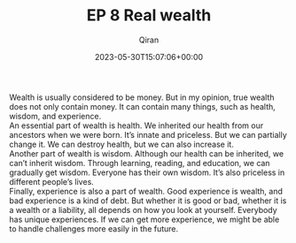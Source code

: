 ﻿---
title: EP 8 Real wealth
author: Qiran
type: post
date: 2023-05-30T15:07:06+00:00
aliases: ["/ep-8-real-wealth/"]
xyz_twap:
  - 1
categories:
  - Life
  - Podcast

---
Wealth is usually considered to be money. But in my opinion, true wealth does not only contain money. It can contain many things, such as health, wisdom, and experience.  
An essential part of wealth is health. We inherited our health from our ancestors when we were born. It&#8217;s innate and priceless. But we can partially change it. We can destroy health, but we can also increase it.  
Another part of wealth is wisdom. Although our health can be inherited, we can&#8217;t inherit wisdom. Through learning, reading, and education, we can gradually get wisdom. Everyone has their own wisdom. It&#8217;s also priceless in different people&#8217;s lives.  
Finally, experience is also a part of wealth. Good experience is wealth, and bad experience is a kind of debt. But whether it is good or bad, whether it is a wealth or a liability, all depends on how you look at yourself. Everybody has unique experiences. If we can get more experience, we might be able to handle challenges more easily in the future.
